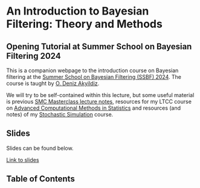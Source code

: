 # An Introduction to Bayesian Filtering: Theory and Methods

## Opening Tutorial at Summer School on Bayesian Filtering 2024

This is a companion webpage to the introduction course on Bayesian filtering at the [Summer School on Bayesian Filtering (SSBF) 2024](https://www.icms.org.uk/SSBF2024). The course is taught by [O. Deniz Akyildiz](https://akyildiz.me).

We will try to be self-contained within this lecture, but some useful material is previous [SMC Masterclass lecture notes](https://akyildiz.me/works/smc_masterclass.pdf), resources for my LTCC course on [Advanced Computational Methods in Statistics](https://akyildiz.me/advanced-computational-statistics/intro.html) and resources (and notes) of my [Stochastic Simulation](https://akyildiz.me/stochastic-simulation) course.

## Slides

Slides can be found below.

[Link to slides](https://akyildiz.me/teaching/ssbf/main.pdf)

## Table of Contents

```{tableofcontents}
```